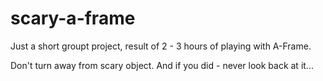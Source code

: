# scary-a-frame

Just a short groupt project, result of 2 - 3 hours of playing with A-Frame. 

Don't turn away from scary object. And if you did - never look back at it...
